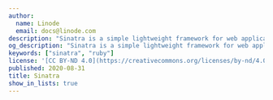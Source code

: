 ```yaml
---
author:
  name: Linode
  email: docs@linode.com
description: "Sinatra is a simple lightweight framework for web application development in the Ruby programming language. Rather than providing a complete development system, Sinatra provides a basic URL-mapping system that developers can use to create powerful custom applications."
og_description: "Sinatra is a simple lightweight framework for web application development in the Ruby programming language. Rather than providing a complete development system, Sinatra provides a basic URL-mapping system that developers can use to create powerful custom applications."
keywords: ["sinatra", "ruby"]
license: '[CC BY-ND 4.0](https://creativecommons.org/licenses/by-nd/4.0)'
published: 2020-08-31
title: Sinatra
show_in_lists: true
---
```


